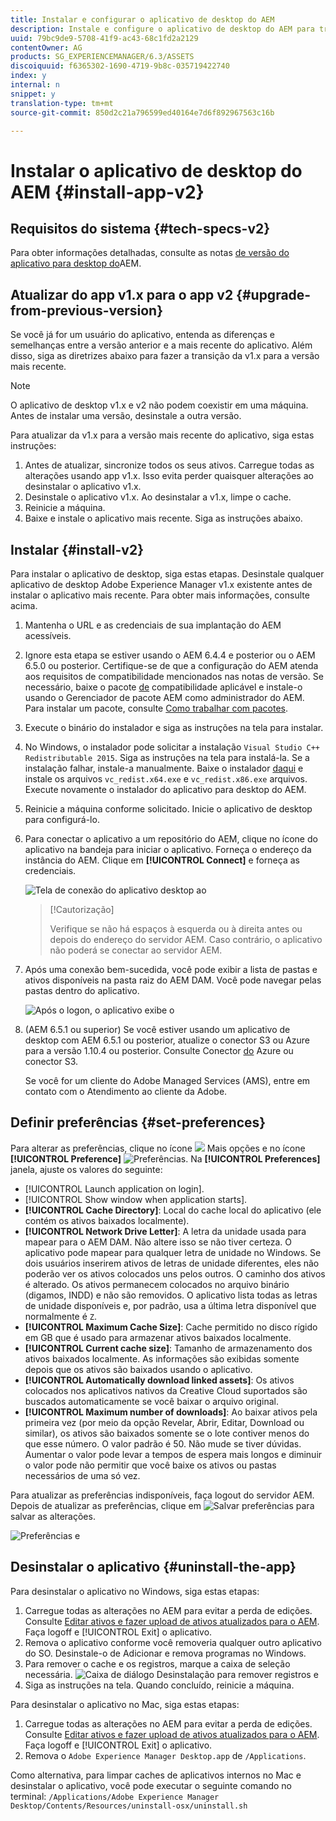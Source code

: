 ```yaml
---
title: Instalar e configurar o aplicativo de desktop do AEM
description: Instale e configure o aplicativo de desktop do AEM para trabalhar com os servidores do AEM Assets e baixe os ativos no sistema de arquivos local.
uuid: 79bc9de9-5708-41f9-ac43-68c1fd2a2129
contentOwner: AG
products: SG_EXPERIENCEMANAGER/6.3/ASSETS
discoiquuid: f6365302-1690-4719-9b8c-035719422740
index: y
internal: n
snippet: y
translation-type: tm+mt
source-git-commit: 850d2c21a796599ed40164e7d6f892967563c16b

---
```



# Instalar o aplicativo de desktop do AEM {#install-app-v2}

## Requisitos do sistema {#tech-specs-v2}

Para obter informações detalhadas, consulte as notas [de versão do aplicativo para desktop do](release-notes.md)AEM.

## Atualizar do app v1.x para o app v2 {#upgrade-from-previous-version}

Se você já for um usuário do aplicativo, entenda as diferenças e semelhanças entre a versão anterior e a mais recente do aplicativo. Além disso, siga as diretrizes abaixo para fazer a transição da v1.x para a versão mais recente.

>[!NOTE]
>
>O aplicativo de desktop v1.x e v2 não podem coexistir em uma máquina. Antes de instalar uma versão, desinstale a outra versão.

Para atualizar da v1.x para a versão mais recente do aplicativo, siga estas instruções:

1. Antes de atualizar, sincronize todos os seus ativos. Carregue todas as alterações usando app v1.x. Isso evita perder quaisquer alterações ao desinstalar o aplicativo v1.x.
1. Desinstale o aplicativo v1.x. Ao desinstalar a v1.x, limpe o cache.
1. Reinicie a máquina.
1. Baixe e instale o aplicativo mais recente. Siga as instruções abaixo.

## Instalar {#install-v2}

Para instalar o aplicativo de desktop, siga estas etapas. Desinstale qualquer aplicativo de desktop Adobe Experience Manager v1.x existente antes de instalar o aplicativo mais recente. Para obter mais informações, consulte acima.

1. Mantenha o URL e as credenciais de sua implantação do AEM acessíveis.
1. Ignore esta etapa se estiver usando o AEM 6.4.4 e posterior ou o AEM 6.5.0 ou posterior. Certifique-se de que a configuração do AEM atenda aos requisitos de compatibilidade mencionados nas notas de versão. Se necessário, baixe o pacote [de](https://www.adobeaemcloud.com/content/marketplace/marketplaceProxy.html?packagePath=/content/companies/public/adobe/packages/cq640/featurepack/adobe-asset-link-support) compatibilidade aplicável e instale-o usando o Gerenciador de pacote AEM como administrador do AEM. Para instalar um pacote, consulte [Como trabalhar com pacotes](https://helpx.adobe.com/experience-manager/6-5/sites/administering/using/package-manager.html).
1. Execute o binário do instalador e siga as instruções na tela para instalar.
1. No Windows, o instalador pode solicitar a instalação `Visual Studio C++ Redistributable 2015`. Siga as instruções na tela para instalá-la. Se a instalação falhar, instale-a manualmente. Baixe o instalador [daqui](https://www.microsoft.com/en-us/download/details.aspx?id=52685) e instale os arquivos `vc_redist.x64.exe` e `vc_redist.x86.exe` arquivos. Execute novamente o instalador do aplicativo para desktop do AEM.
1. Reinicie a máquina conforme solicitado. Inicie o aplicativo de desktop para configurá-lo.
1. Para conectar o aplicativo a um repositório do AEM, clique no ícone do aplicativo na bandeja para iniciar o aplicativo. Forneça o endereço da instância do AEM. Clique em **[!UICONTROL Connect]** e forneça as credenciais.

   ![Tela de conexão do aplicativo desktop ao](assets/connect_da2.png "endereço do servidor de entradaTela de conexão ao endereço do servidor de entrada")

   >[!Cautorização]
   >
   >Verifique se não há espaços à esquerda ou à direita antes ou depois do endereço do servidor AEM. Caso contrário, o aplicativo não poderá se conectar ao servidor AEM.

1. Após uma conexão bem-sucedida, você pode exibir a lista de pastas e ativos disponíveis na pasta raiz do AEM DAM. Você pode navegar pelas pastas dentro do aplicativo.

   ![Após o logon, o aplicativo exibe o](assets/firstview_da2.png "conteúdo do DAM. Após o logon, o aplicativo exibe o conteúdo do DAM")

1. (AEM 6.5.1 ou superior) Se você estiver usando um aplicativo de desktop com AEM 6.5.1 ou posterior, atualize o conector S3 ou Azure para a versão 1.10.4 ou posterior. Consulte Conector [do](https://helpx.adobe.com/experience-manager/6-5/sites/deploying/using/data-store-config.html#AzureDataStore) Azure ou conector [](https://helpx.adobe.com/experience-manager/6-5/sites/deploying/using/data-store-config.html#AmazonS3DataStore)S3.

   Se você for um cliente do Adobe Managed Services (AMS), entre em contato com o Atendimento ao cliente da Adobe.

## Definir preferências {#set-preferences}

Para alterar as preferências, clique no ícone ![](assets/do-not-localize/more_options_da2.png) Mais opções e no ícone **[!UICONTROL Preference]** ![Preferências](assets/do-not-localize/preferences_icon_da2.png). Na **[!UICONTROL Preferences]** janela, ajuste os valores do seguinte:

* [!UICONTROL Launch application on login].
* [!UICONTROL Show window when application starts].
* **[!UICONTROL Cache Directory]**: Local do cache local do aplicativo (ele contém os ativos baixados localmente).
* **[!UICONTROL Network Drive Letter]**: A letra da unidade usada para mapear para o AEM DAM. Não altere isso se não tiver certeza. O aplicativo pode mapear para qualquer letra de unidade no Windows. Se dois usuários inserirem ativos de letras de unidade diferentes, eles não poderão ver os ativos colocados uns pelos outros. O caminho dos ativos é alterado. Os ativos permanecem colocados no arquivo binário (digamos, INDD) e não são removidos. O aplicativo lista todas as letras de unidade disponíveis e, por padrão, usa a última letra disponível que normalmente é `Z`.
* **[!UICONTROL Maximum Cache Size]**: Cache permitido no disco rígido em GB que é usado para armazenar ativos baixados localmente.
* **[!UICONTROL Current cache size]**: Tamanho de armazenamento dos ativos baixados localmente. As informações são exibidas somente depois que os ativos são baixados usando o aplicativo.
* **[!UICONTROL Automatically download linked assets]**: Os ativos colocados nos aplicativos nativos da Creative Cloud suportados são buscados automaticamente se você baixar o arquivo original.
* **[!UICONTROL Maximum number of downloads]**: Ao baixar ativos pela primeira vez (por meio da opção Revelar, Abrir, Editar, Download ou similar), os ativos são baixados somente se o lote contiver menos do que esse número. O valor padrão é 50. Não mude se tiver dúvidas. Aumentar o valor pode levar a tempos de espera mais longos e diminuir o valor pode não permitir que você baixe os ativos ou pastas necessários de uma só vez.

Para atualizar as preferências indisponíveis, faça logout do servidor AEM. Depois de atualizar as preferências, clique em ![Salvar preferências](assets/do-not-localize/save_preferences_da2.png) para salvar as alterações.

![Preferências e](assets/preferences_da2.png "configurações do aplicativo para desktop AEM Preferências do aplicativo para desktop")

## Desinstalar o aplicativo {#uninstall-the-app}

Para desinstalar o aplicativo no Windows, siga estas etapas:

1. Carregue todas as alterações no AEM para evitar a perda de edições. Consulte [Editar ativos e fazer upload de ativos atualizados para o AEM](using.md#edit-assets-upload-updated-assets). Faça logoff e [!UICONTROL Exit] o aplicativo.
1. Remova o aplicativo conforme você removeria qualquer outro aplicativo do SO. Desinstale-o de Adicionar e remova programas no Windows.
1. Para remover o cache e os registros, marque a caixa de seleção necessária.
   ![Caixa de diálogo Desinstalação para remover registros e](assets/uninstall_da2.png "cacheCaixa de diálogo Desinstalação para remover registros e cache")
1. Siga as instruções na tela. Quando concluído, reinicie a máquina.

Para desinstalar o aplicativo no Mac, siga estas etapas:

1. Carregue todas as alterações no AEM para evitar a perda de edições. Consulte [Editar ativos e fazer upload de ativos atualizados para o AEM](using.md#edit-assets-upload-updated-assets). Faça logoff e [!UICONTROL Exit] o aplicativo.
1. Remova o `Adobe Experience Manager Desktop.app` de `/Applications`.

Como alternativa, para limpar caches de aplicativos internos no Mac e desinstalar o aplicativo, você pode executar o seguinte comando no terminal:
`/Applications/Adobe Experience Manager Desktop/Contents/Resources/uninstall-osx/uninstall.sh`
